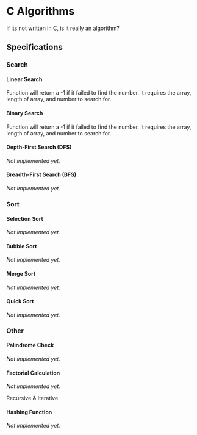 # C Algorithms

If its not written in C, is it really an algorithm?

## Specifications

### Search

#### Linear Search

Function will return a -1 if it failed to find the number.
It requires the array, length of array, and number to search for.

#### Binary Search

Function will return a -1 if it failed to find the number.
It requires the array, length of array, and number to search for.

#### Depth-First Search (DFS)

_Not implemented yet._

#### Breadth-First Search (BFS)

_Not implemented yet._

### Sort

#### Selection Sort

_Not implemented yet._

#### Bubble Sort

_Not implemented yet._

#### Merge Sort

_Not implemented yet._

#### Quick Sort

_Not implemented yet._

### Other

#### Palindrome Check

_Not implemented yet._

#### Factorial Calculation

_Not implemented yet._

Recursive & Iterative

#### Hashing Function

_Not implemented yet._

